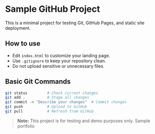 # Sample GitHub Project

This is a minimal project for testing Git, GitHub Pages, and static site deployment.

## How to use

- Edit `index.html` to customize your landing page.
- Use `.gitignore` to keep your repository clean.
- Do not upload sensitive or unnecessary files.

## Basic Git Commands

```sh
git status         # Check current changes
git add .          # Stage all changes
git commit -m "Describe your changes"  # Commit changes
git push           # Upload to GitHub
git pull           # Refresh from GitHub
```

> **Note:** This project is for testing and demo purposes only.
Sample portfolio
